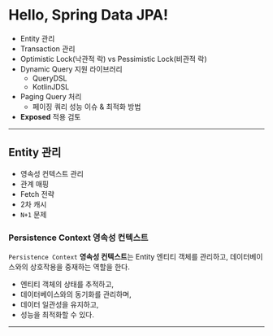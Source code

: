 # Hello, Spring Data JPA!

- Entity 관리
- Transaction 관리
- Optimistic Lock(낙관적 락) vs Pessimistic Lock(비관적 락)
- Dynamic Query 지원 라이브러리
  - QueryDSL
  - KotlinJDSL
- Paging Query 처리 
  - 페이징 쿼리 성능 이슈 & 최적화 방법
- **Exposed** 적용 검토

---

## Entity 관리

- 영속성 컨텍스트 관리
- 관계 매핑
- Fetch 전략
- 2차 캐시
- `N+1` 문제

### Persistence Context 영속성 컨텍스트

`Persistence Context` **영속성 컨텍스트**는 Entity 엔티티 객체를 관리하고,
데이터베이스와의 상호작용을 중재하는 역할을 한다.

- 엔티티 객체의 상태를 추적하고,
- 데이터베이스와의 동기화를 관리하며,
- 데이터 일관성을 유지하고,
- 성능을 최적화할 수 있다.

---
